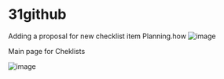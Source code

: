 # 31github
 Adding a proposal for new checklist item Planning.how
 ![image](https://github.com/QlikDinara/31github/assets/66374926/f28a1489-95b7-48c3-8ad4-a7b012020d60)

Main page for Cheklists

![image](https://github.com/QlikDinara/31github/assets/66374926/0dc0ad0d-584f-442e-849f-94f0aaab7b06)
